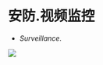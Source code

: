 <!-- _coverpage.md -->

# 安防.视频监控

- *Surveillance*.


<!-- 背景图片 -->

![](https://fastly.jsdelivr.net/gh/littleyz/su-shi/docsify/themes/background.png)
